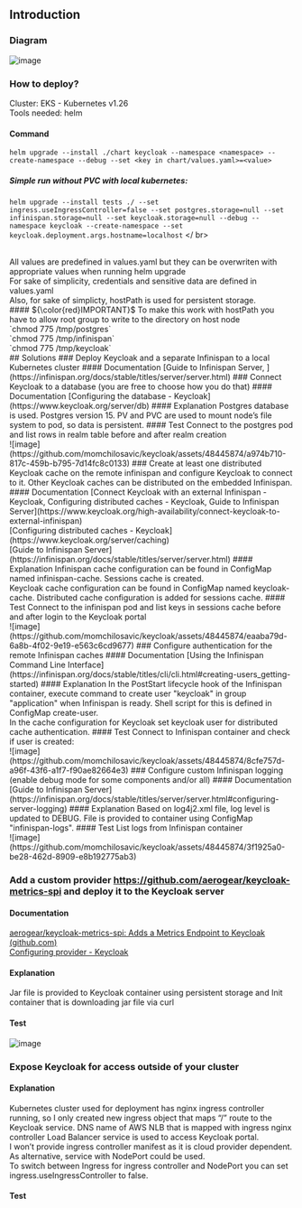 ## Introduction
### Diagram
![image](https://github.com/momchilosavic/keycloak/assets/48445874/5cdb3482-7c01-48cd-82a7-b8d9f493a619)
### How to deploy?
Cluster: EKS - Kubernetes v1.26 <br />
Tools needed: helm <br />
#### Command
`helm upgrade --install ./chart keycloak --namespace <namespace> --create-namespace --debug --set <key in chart/values.yaml>=<value>` <br />
##### Simple run without PVC with local kubernetes:
`helm upgrade --install tests ./ --set ingress.useIngressController=false --set postgres.storage=null --set infinispan.storage=null --set keycloak.storage=null --debug --namespace keycloak --create-namespace --set keycloak.deployment.args.hostname=localhost` </ br>

<br />
All values are predefined in values.yaml but they can be overwriten with appropriate values when running helm upgrade <br />
For sake of simplicity, credentials and sensitive data are defined in values.yaml </br >
Also, for sake of simplicty, hostPath is used for persistent storage. </br >
#### ${\color{red}IMPORTANT}$
To make this work with hostPath you have to allow root group to write to the directory on host node </br >
`chmod 775 /tmp/postgres` <br />
`chmod 775 /tmp/infinispan` <br />
`chmod 775 /tmp/keycloak` <br />
## Solutions
### Deploy Keycloak and a separate Infinispan to a local Kubernetes cluster 
#### Documentation
[Guide to Infinispan Server, ](https://infinispan.org/docs/stable/titles/server/server.html)
### Connect Keycloak to a database (you are free to choose how you do that)
#### Documentation
[Configuring the database - Keycloak](https://www.keycloak.org/server/db)
#### Explanation
Postgres database is used. Postgres version 15. PV and PVC are used to mount node’s file system to pod, so data is persistent.
#### Test
Connect to the postgres pod and list rows in realm table before and after realm creation <br />
![image](https://github.com/momchilosavic/keycloak/assets/48445874/a974b710-817c-459b-b795-7d14fc8c0133)
### Create at least one distributed Keycloak cache on the remote infinispan and configure Keycloak to connect to it. Other Keycloak caches can be distributed on the embedded Infinispan.
#### Documentation
[Connect Keycloak with an external Infinispan - Keycloak, Configuring distributed caches - Keycloak, Guide to Infinispan Server](https://www.keycloak.org/high-availability/connect-keycloak-to-external-infinispan)<br />
[Configuring distributed caches - Keycloak](https://www.keycloak.org/server/caching)<br />
[Guide to Infinispan Server](https://infinispan.org/docs/stable/titles/server/server.html)
#### Explanation
Infinispan cache configuration can be found in ConfigMap named infinispan-cache. Sessions cache is created.<br />
Keycloak cache configuration can be found in ConfigMap named keycloak-cache. Distributed cache configuration is added for sessions cache.
#### Test
Connect to the infinispan pod and list keys in sessions cache before and after login to the Keycloak portal<br />
![image](https://github.com/momchilosavic/keycloak/assets/48445874/eaaba79d-6a8b-4f02-9e19-e563c6cd9677)
### Configure authentication for the remote Infinispan caches
#### Documentation
[Using the Infinispan Command Line Interface](https://infinispan.org/docs/stable/titles/cli/cli.html#creating-users_getting-started)
#### Explanation
In the PostStart lifecycle hook of the Infinispan container, execute command to create user "keycloak" in group "application" when Infinispan is ready. Shell script for this is defined in ConfigMap create-user. <br />
In the cache configuration for Keycloak set keycloak user for distributed cache authentication.
#### Test
Connect to Infinispan container and check if user is created:<br />
![image](https://github.com/momchilosavic/keycloak/assets/48445874/8cfe757d-a96f-43f6-a1f7-f90ae82664e3)
### Configure custom Infinispan logging (enable debug mode for some components and/or all)
#### Documentation
[Guide to Infinispan Server](https://infinispan.org/docs/stable/titles/server/server.html#configuring-server-logging)
#### Explanation
Based on log4j2.xml file, log level is updated to DEBUG. File is provided to container using ConfigMap "infinispan-logs".
#### Test
List logs from Infinispan container<br />
![image](https://github.com/momchilosavic/keycloak/assets/48445874/3f1925a0-be28-462d-8909-e8b192775ab3)

### Add a custom provider https://github.com/aerogear/keycloak-metrics-spi and deploy it to the Keycloak server
#### Documentation
[aerogear/keycloak-metrics-spi: Adds a Metrics Endpoint to Keycloak (github.com)](https://github.com/aerogear/keycloak-metrics-spi?tab=readme-ov-file#on-keycloak-quarkus-distribution)<br />
[Configuring provider - Keycloak](https://www.keycloak.org/server/configuration-provider)
#### Explanation
Jar file is provided to Keycloak container using persistent storage and Init container that is downloading jar file via curl
#### Test
![image](https://github.com/momchilosavic/keycloak/assets/48445874/cc937fdd-ac4a-44be-9c44-0ec479e46558)
### Expose Keycloak for access outside of your cluster
#### Explanation
Kubernetes cluster used for deployment has nginx ingress controller running, so I only created new ingress object that maps “/” route to the Keycloak service. DNS name of AWS NLB that is mapped with ingress nginx controller Load Balancer service is used to access Keycloak portal.<br />
I won’t provide ingress controller manifest as it is cloud provider dependent.<br />
As alternative, service with NodePort could be used. <br />
To switch between Ingress for ingress controller and NodePort you can set ingress.useIngressController to false. </br >
#### Test


